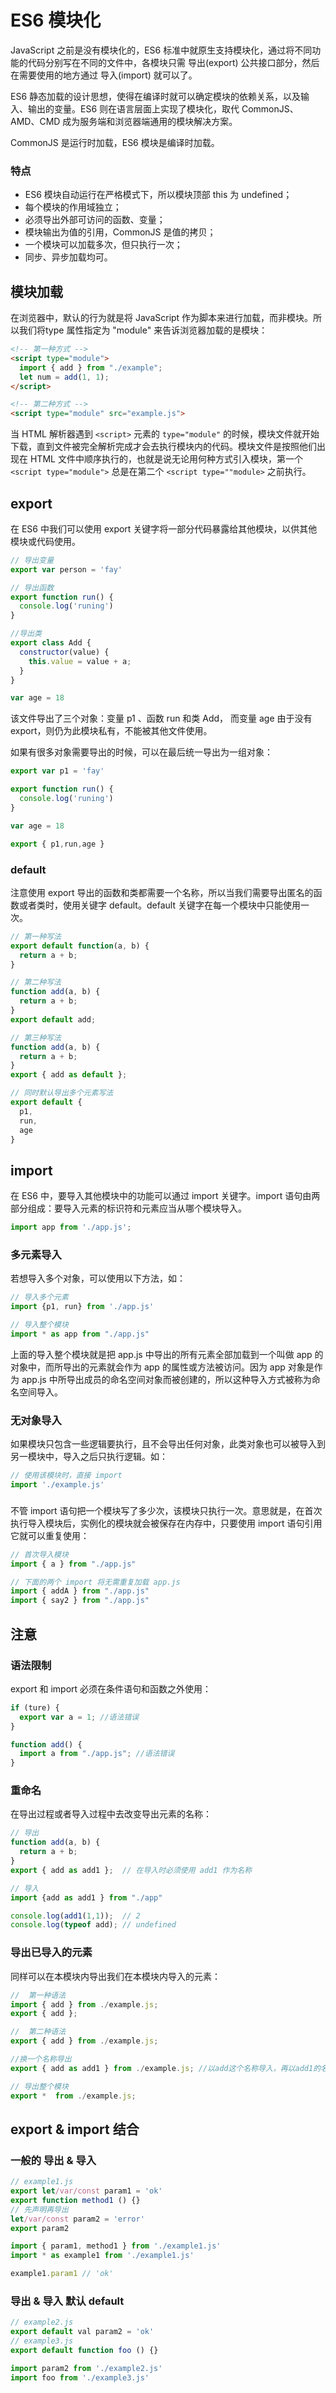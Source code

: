 # ES6 模块化
JavaScript 之前是没有模块化的，ES6 标准中就原生支持模块化，通过将不同功能的代码分别写在不同的文件中，各模块只需 导出(export) 公共接口部分，然后在需要使用的地方通过 导入(import) 就可以了。

ES6 静态加载的设计思想，使得在编译时就可以确定模块的依赖关系，以及输入、输出的变量。ES6 则在语言层面上实现了模块化，取代 CommonJS、AMD、CMD 成为服务端和浏览器端通用的模块解决方案。

CommonJS 是运行时加载，ES6 模块是编译时加载。

### 特点
* ES6 模块自动运行在严格模式下，所以模块顶部 this 为 undefined；
* 每个模块的作用域独立；
* 必须导出外部可访问的函数、变量；
* 模块输出为值的引用，CommonJS 是值的拷贝；
* 一个模块可以加载多次，但只执行一次；
* 同步、异步加载均可。

## 模块加载
在浏览器中，默认的行为就是将 JavaScript 作为脚本来进行加载，而非模块。所以我们将type 属性指定为 "module" 来告诉浏览器加载的是模块：

``` html
<!-- 第一种方式 -->
<script type="module">
  import { add } from "./example";
  let num = add(1, 1);
</script>

<!-- 第二种方式 -->
<script type="module" src="example.js">
```

当 HTML 解析器遇到 `<script>` 元素的 `type="module"` 的时候，模块文件就开始下载，直到文件被完全解析完成才会去执行模块内的代码。模块文件是按照他们出现在 HTML 文件中顺序执行的，也就是说无论用何种方式引入模块，第一个 `<script type="module">` 总是在第二个 `<script type=""module>` 之前执行。


## export
在 ES6 中我们可以使用 export 关键字将一部分代码暴露给其他模块，以供其他模块或代码使用。

``` js
// 导出变量
export var person = 'fay'

// 导出函数
export function run() {  
  console.log('runing')
}

//导出类
export class Add {
  constructor(value) {
    this.value = value + a;
  }
}

var age = 18
```

该文件导出了三个对象：变量 p1 、函数 run 和类 Add， 而变量 age 由于没有 export，则仍为此模块私有，不能被其他文件使用。

如果有很多对象需要导出的时候，可以在最后统一导出为一组对象：

``` js
export var p1 = 'fay'

export function run() {  
  console.log('runing')
}

var age = 18

export { p1,run,age }
```

### default
注意使用 export 导出的函数和类都需要一个名称，所以当我们需要导出匿名的函数或者类时，使用关键字 default。default 关键字在每一个模块中只能使用一次。

``` js
// 第一种写法
export default function(a, b) {
  return a + b;
}

// 第二种写法
function add(a, b) {
  return a + b;
}
export default add;

// 第三种写法
function add(a, b) {
  return a + b;
}
export { add as default };

// 同时默认导出多个元素写法
export default {
  p1,
  run,
  age
}
```

## import
在 ES6 中，要导入其他模块中的功能可以通过 import 关键字。import 语句由两部分组成：要导入元素的标识符和元素应当从哪个模块导入。

``` js
import app from './app.js'; 
```

### 多元素导入
若想导入多个对象，可以使用以下方法，如：

``` js
// 导入多个元素
import {p1, run} from './app.js'

// 导入整个模块
import * as app from "./app.js"
```

上面的导入整个模块就是把 app.js 中导出的所有元素全部加载到一个叫做 app 的对象中，而所导出的元素就会作为 app 的属性或方法被访问。因为 app 对象是作为 app.js 中所导出成员的命名空间对象而被创建的，所以这种导入方式被称为命名空间导入。

### 无对象导入
如果模块只包含一些逻辑要执行，且不会导出任何对象，此类对象也可以被导入到另一模块中，导入之后只执行逻辑。如：

``` js
// 使用该模块时，直接 import
import './example.js'
```

### 
不管 import 语句把一个模块写了多少次，该模块只执行一次。意思就是，在首次执行导入模块后，实例化的模块就会被保存在内存中，只要使用 import 语句引用它就可以重复使用：

``` js
// 首次导入模块
import { a } from "./app.js"

// 下面的两个 import 将无需重复加载 app.js
import { addA } from "./app.js"
import { say2 } from "./app.js"
```

## 注意
### 语法限制
export 和 import 必须在条件语句和函数之外使用：

``` js
if (ture) {
  export var a = 1; //语法错误
}

function add() {
  import a from "./app.js"; //语法错误
}
```

### 重命名
在导出过程或者导入过程中去改变导出元素的名称：

``` js
// 导出
function add(a, b) {
  return a + b;
}
export { add as add1 };  // 在导入时必须使用 add1 作为名称 

// 导入
import {add as add1 } from "./app"

console.log(add1(1,1));  // 2
console.log(typeof add); // undefined
```

### 导出已导入的元素
同样可以在本模块内导出我们在本模块内导入的元素：

``` js
//  第一种语法
import { add } from ./example.js;
export { add };

//  第二种语法
export { add } from ./example.js;

//换一个名称导出
export { add as add1 } from ./example.js; //以add这个名称导入，再以add1的名称导出

// 导出整个模块
export *  from ./example.js;
```

## export & import 结合
### 一般的 导出 & 导入
``` js
// example1.js
export let/var/const param1 = 'ok'
export function method1 () {}
// 先声明再导出 
let/var/const param2 = 'error'
export param2

import { param1, method1 } from './example1.js'
import * as example1 from './example1.js'

example1.param1 // 'ok'
```

### 导出 & 导入 默认 default
``` js
// example2.js
export default val param2 = 'ok'
// example3.js
export default function foo () {}

import param2 from './example2.js'
import foo from './example3.js'
```

